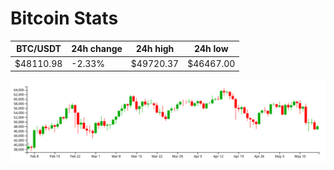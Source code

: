 # Bitcoin Stats

BTC/USDT|24h change|24h high|24h low|
|---|---|---|---|
|$48110.98|-2.33%|$49720.37|$46467.00|

<img src="./chart.svg">
